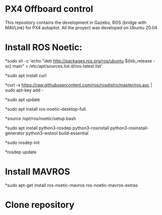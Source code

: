# PX4 Offboard control
This repository contains the development in Gazebo, ROS (bridge with MAVLink) for PX4 autopilot. All the proyect was developed on Ubuntu 20.04

# Install ROS Noetic:
  
  *sudo sh -c 'echo "deb http://packages.ros.org/ros/ubuntu $(lsb_release -sc) main" > /etc/apt/sources.list.d/ros-latest.list'
  
  *sudo apt install curl 
  
  *curl -s https://raw.githubusercontent.com/ros/rosdistro/master/ros.asc | sudo apt-key add -
  
  *sudo apt update
  
  *sudo apt install ros-noetic-desktop-full
  
  *source /opt/ros/noetic/setup.bash

  
  *sudo apt install python3-rosdep python3-rosinstall python3-rosinstall-generator python3-wstool build-essential
  
  *sudo rosdep init
  
  *rosdep update


# Install MAVROS
  
  *sudo apt-get install ros-noetic-mavros ros-noetic-mavros-extras

# Clone repository
